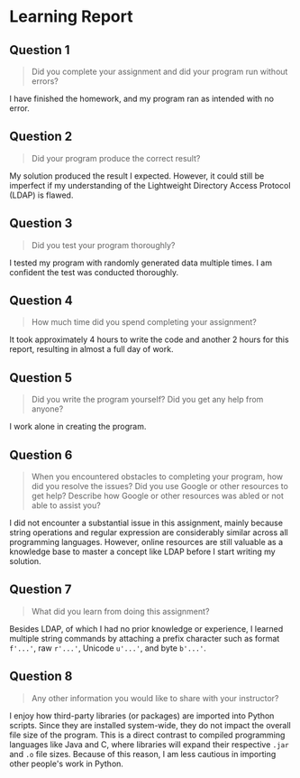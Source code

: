 # Learning Report

## Question 1

> Did you complete your assignment and did your program run without errors?

I have finished the homework, and my program ran as intended with no error.

## Question 2

> Did your program produce the correct result?

My solution produced the result I expected. However, it could still be imperfect
if my understanding of the Lightweight Directory Access Protocol (LDAP) is
flawed.

## Question 3

> Did you test your program thoroughly?

I tested my program with randomly generated data multiple times. I am confident
the test was conducted thoroughly.

## Question 4

> How much time did you spend completing your assignment?

It took approximately 4 hours to write the code and another 2 hours for this
report, resulting in almost a full day of work.

## Question 5

> Did you write the program yourself? Did you get any help from anyone?

I work alone in creating the program.

## Question 6

> When you encountered obstacles to completing your program, how did you resolve
  the issues? Did you use Google or other resources to get help? Describe how
  Google or other resources was abled or not able to assist you?

I did not encounter a substantial issue in this assignment, mainly because
string operations and regular expression are considerably similar across all
programming languages. However, online resources are still valuable as a
knowledge base to master a concept like LDAP before I start writing my solution.

## Question 7

> What did you learn from doing this assignment?

Besides LDAP, of which I had no prior knowledge or experience, I learned
multiple string commands by attaching a prefix character such as format
`f'...'`, raw `r'...'`, Unicode `u'...'`, and byte `b'...'`.

## Question 8

> Any other information you would like to share with your instructor?

I enjoy how third-party libraries (or packages) are imported into Python
scripts. Since they are installed system-wide, they do not impact the overall
file size of the program. This is a direct contrast to compiled programming
languages like Java and C, where libraries will expand their respective `.jar`
and `.o` file sizes. Because of this reason, I am less cautious in importing
other people's work in Python.

